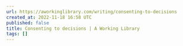 ```yaml
---
url: https://aworkinglibrary.com/writing/consenting-to-decisions
created_at: 2022-11-18 16:58 UTC
published: false
title: Consenting to decisions | A Working Library
tags: []
---
```



